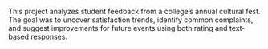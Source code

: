 This project analyzes student feedback from a college’s annual cultural fest.
The goal was to uncover satisfaction trends, identify common complaints, and suggest improvements for future events using both rating and text-based responses.
